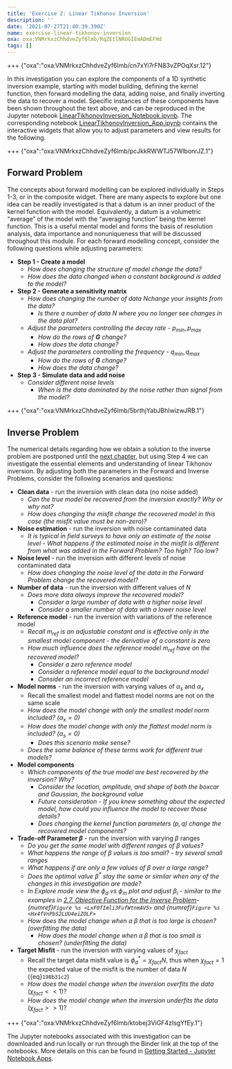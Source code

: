 ```yaml
---
title: 'Exercise 2: Linear Tikhonov Inversion'
description: ''
date: '2021-07-27T21:40:39.390Z'
name: exercise-linear-tikhonov-inversion
oxa: oxa:VNMrkxzChhdveZyf6lmb/RqZEtlNRUGIEmADmEFHd
tags: []
---
```


+++ {"oxa":"oxa:VNMrkxzChhdveZyf6lmb/cn7xYi7rFN83vZPOqXsr.12"}

In this investigation you can explore the components of a 1D synthetic inversion example, starting with model building, defining the kernel function, then forward modelling the data, adding noise, and finally inverting the data to recover a model. Specific instances of these components have been shown throughout the text above, and can be reproduced in the Jupyter notebook [LinearTikhonovInversion_Notebook.ipynb](oxa:VNMrkxzChhdveZyf6lmb/lb7CgEnVPzfs79VcKpB1 "LinearTikhonovInversion_Notebook.ipynb"). The corresponding notebook [LinearTikhonovInversion_App.ipynb](oxa:VNMrkxzChhdveZyf6lmb/8gDAkt6Yn0QN26MssI0p "LinearTikhonovInversion_App.ipynb") contains the interactive widgets that allow you to adjust parameters and view results for the following.

+++ {"oxa":"oxa:VNMrkxzChhdveZyf6lmb/pcJkkRWWTJ57WlbonrJZ.1"}

## Forward Problem

The concepts about forward modelling can be explored individually in Steps 1-3, or in the composite widget. There are many aspects to explore but one idea can be readily investigated is that a datum is an inner product of the kernel function with the model. Equivalently, a datum is a volumetric “average” of the model with the “averaging function” being the kernel function. This is a useful mental model and forms the basis of resolution analysis, data importance and nonuniqueness that will be discussed throughout this module. For each forward modelling concept, consider the following questions while adjusting parameters:

- **Step 1 - Create a model**
  - *How does changing the structure of model change the data?*
  - *How does the data changed when a constant background is added to the model?*
- **Step 2 - Generate a sensitivity matrix**
  - *How does changing the number of data* $N$*change your insights from the data?*
    - *Is there a number of data* $N$ *where you no longer see changes in the data plot?*
  - *Adjust the parameters controlling the decay rate -* $p_{min}, p_{max}$
    - *How do the rows of $\mathbf{G}$ change?*
    - *How does the data change?*
  - *Adjust the parameters controlling the frequency -* $q_{min}, q_{max}$
    - *How do the rows of $\mathbf{G}$ change?*
    - *How does the data change?*
- **Step 3 - Simulate data and add noise**
  - *Consider different noise levels*
    - *When is the data dominated by the noise rather than signal from the model?*

+++ {"oxa":"oxa:VNMrkxzChhdveZyf6lmb/5brthjYabJBhlwizwJRB.1"}

## Inverse Problem

The numerical details regarding how we obtain a solution to the inverse problem are postponed until the [next chapter](https://curvenote.com/@geosci/inversion-module/inversion-with-svd/), but using Step 4 we can investigate the essential elements and understanding of linear Tikhonov inversion. By adjusting both the parameters in the Forward and Inverse Problems, consider the following scenarios and questions:

- **Clean data** - run the inversion with clean data (no noise added)
  - *Can the true model be recovered from the inversion exactly? Why or why not?*
  - *How does changing the misfit change the recovered model in this case (the misfit value must be non-zero)?*
- **Noise estimation** - run the inversion with noise contaminated data
  - *It is typical in field surveys to have only an estimate of the noise level - What happens if the estimated noise in the misfit is different from what was added in the Forward Problem? Too high? Too low?*
- **Noise level** - run the inversion with different levels of noise contaminated data
  - *How does changing the noise level of the data in the Forward Problem change the recovered model?*
- **Number of data** - run the inversion with different values of $N$
  - *Does more data always improve the recovered model?*
    - *Consider a large number of data with a higher noise level*
    - *Consider a smaller number of data with a lower noise level*
- **Reference model** - run the inversion with variations of the reference model
  - *Recall $m_{ref}$ is an adjustable constant and is effective only in the smallest model component - the derivative of a constant is zero*
  - *How much influence does the reference model $m_{ref}$ have on the recovered model?*
    - *Consider a zero reference model*
    - *Consider a reference model equal to the background model*
    - *Consider an incorrect reference model*
- **Model norms** - run the inversion with varying values of $\alpha_s$ and $\alpha_x$
  - Recall the smallest model and flattest model norms are not on the same scale
  - *How does the model change with only the smallest model norm included? $(\alpha_x =0)$*
  - *How does the model change with only the flattest model norm is included? $(\alpha_s =0)$*
    - *Does this scenario make sense?*
  - *Does the same balance of these terms work for different true models?*
- **Model components**
  - *Which components of the true model are best recovered by the inversion? Why?*
    - *Consider the location, amplitude, and shape of both the boxcar and Gaussian, the background value*
    - *Future consideration - If you knew something about the expected model, how could you influence the model to recover those details?*
    - *Does changing the kernel function parameters ($p, q$) change the recovered model components?*
- **Trade-off Parameter $\beta$** - run the inversion with varying $\beta$ ranges
  - *Do you get the same model with different ranges of $\beta$ values?*
  - *What happens the range of $\beta$ values is too small? - try several small ranges*
  - *What happens if are only a few values of $\beta$ over a large range?*
  - *Does the optimal value $\beta^*$ stay the same or similar when any of the changes in this investigation are made?*
  - *In Explore mode view the $\phi_d~\text{vs}~\phi_m$ plot and adjust $\beta_i$ \- similar to the examples in* [*2\.7. Objective Function for the Inverse Problem*](oxa:VNMrkxzChhdveZyf6lmb/46OlD42gDBzA8SkHBwSK "2.7. Objective Function for the Inverse Problem")*\-{numref}`Figure %s <LxF0fImli3FufWtnmAV5>` and {numref}`Figure %s <Hx4fVnPbS2LUU4eiZOLF>`*
  - *How does the model change when a $\beta$ that is too large is chosen? (overfitting the data)*
    - *How does the model change when a $\beta$ that is too small is chosen? (underfitting the data)*
- **Target Misfit** - run the inversion with varying values of $\chi_{fact}$
  - Recall the target data misfit value is $\phi_d^*=\chi_{fact}N$, thus when $\chi_{fact}=1$ the expected value of the misfit is the number of data $N$ ({eq}`198b31c2`)
  - *How does the model change when the inversion overfits the data* $(\chi_{fact}<<1)$?
  - *How does the model change when the inversion underfits the data* $(\chi_{fact}>>1)$?

+++ {"oxa":"oxa:VNMrkxzChhdveZyf6lmb/ktobej3ViGF4zIsgYfEy.1"}

The Jupyter notebooks associated with this investigation can be downloaded and run locally or run through the Binder link at the top of the notebooks. More details on this can be found in [Getting Started - Jupyter Notebook Apps](oxa:VNMrkxzChhdveZyf6lmb/txiA7lIdCWcNNYh4xduj "Getting Started - Jupyter Notebook Apps").

